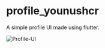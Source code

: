 # profile_younushcr

A simple profile UI made using flutter.

<img src="https://i.ibb.co/nL2rhqC/Profile-UI.png" alt="Profile-UI">